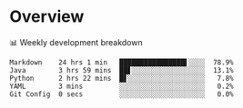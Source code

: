 # Overview

📊 Weekly development breakdown

```text
Markdown    24 hrs 1 min   ████████████████▌░░░░  78.9%
Java        3 hrs 59 mins  ██▋░░░░░░░░░░░░░░░░░░  13.1%
Python      2 hrs 22 mins  █▋░░░░░░░░░░░░░░░░░░░   7.8%
YAML        3 mins         ░░░░░░░░░░░░░░░░░░░░░   0.2%
Git Config  0 secs         ░░░░░░░░░░░░░░░░░░░░░   0.0%
```